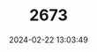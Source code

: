 ---
title: "2673"
category: "Bayadera ishigakiana"
draft: false
date: 2024-02-22 13:03:49
languages:
  Japanese: ["Chibi-kawatombo"]
---